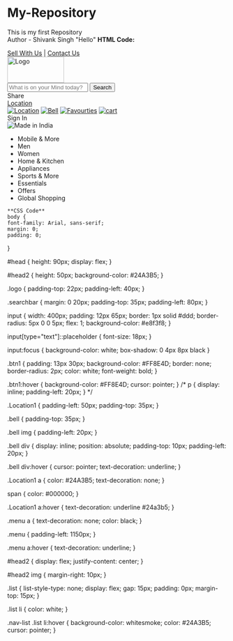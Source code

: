 # My-Repository
This is my first Repository
<br>
Author - Shivank Singh
"Hello"
**HTML Code:**
 <div class="menu">
        <a href="#" class="menu-item">Sell With Us</a>
        <span class="separator">|</span>
        <a href="#" class="menu-item">Contact Us</a>
    </div>
    <div id="head">
      <div class="logo">
        <a href="#"><img src="Shopclues_logo.png" width="130" height="60" alt="Logo"></a>
      </div>
      <div class="searchbar">
        <input type="text" placeholder="What is on your Mind today?">
        <button class="btn1">Search</button>
      </div>
      <div class="Location1">
        <span>Share</span><a style="display: block" href="#">Location</a>
      </div>
      <div class="bell">
        <a href="#"><img src="Location_icon.png" alt="Location"></a>
        <a href="#"><img src="Bell_Icon.png" alt="Bell"></a>
        <a href="#"><img src="Favourties_icon.png" alt="Favourties"></a>
        <a href="#"><img src="Cart_icon.png" alt="cart"></a>
        <div>Sign In</div>
      </div>
    </div>
        <div id="head2">
          <img src="Blue_Icon.png" alt="Made in India">
          <div class="nav-list">
            <ul class="list">
              <li>Mobile & More</li>
              <li>Men</li>
              <li>Women</li>
              <li>Home & Kitchen</li>
              <li>Appliances</li>
              <li>Sports & More</li>
              <li>Essentials</li>
              <li>Offers</li>
              <li>Global Shopping</li>
            </ul>
          </div>
    </div>

    **CSS Code**
    body {
    font-family: Arial, sans-serif;
    margin: 0;
    padding: 0;
}

#head {
    height: 90px;
    display: flex;
    }

#head2 {
    height: 50px;
    background-color: #24A3B5;
}

.logo {
    padding-top: 22px;
    padding-left: 40px;
}

.searchbar {
    margin: 0 20px;
    padding-top: 35px;
    padding-left: 80px;
}

input {
    width: 400px;
    padding: 12px 65px;
    border: 1px solid #ddd;
    border-radius: 5px 0 0 5px;
    flex: 1;
    background-color: #e8f3f8;
}

input[type="text"]::placeholder {
    font-size: 18px;
}

input:focus {
    background-color: white;
    box-shadow: 0 4px 8px black
}

.btn1 {
    padding: 13px 30px;
    background-color: #FF8E4D;
    border: none;
    border-radius: 2px;
    color: white;
    font-weight: bold;
}

.btn1:hover {
    background-color: #FF8E4D;
    cursor: pointer;
}
/* 
p {
    display: inline;
    padding-left: 20px;
} */

.Location1 {
    padding-left: 50px;
    padding-top: 35px;
}

.bell {
    padding-top: 35px;
}

.bell img {
    padding-left: 20px;
}

.bell div {
    display: inline;
    position: absolute;
    padding-top: 10px;
    padding-left: 20px;
}

.bell div:hover {
    cursor: pointer;
    text-decoration: underline;
}

.Location1 a {
    color: #24A3B5;
    text-decoration: none;
}

span {
    color: #000000;
}

.Location1 a:hover {
    text-decoration: underline #24a3b5;
}

.menu a {
    text-decoration: none;
    color: black;
}

.menu {
    padding-left: 1150px;
}

.menu a:hover {
    text-decoration: underline;
}

#head2 {
    display: flex;
    justify-content: center;
}

#head2 img {
    margin-right: 10px;
}

.list {
    list-style-type: none;
    display: flex;
    gap: 15px;
    padding: 0px;
    margin-top: 15px;
}

.list li {
    color: white;
}

.nav-list .list li:hover {
    background-color: whitesmoke;
    color: #24A3B5;
    cursor: pointer;
}
